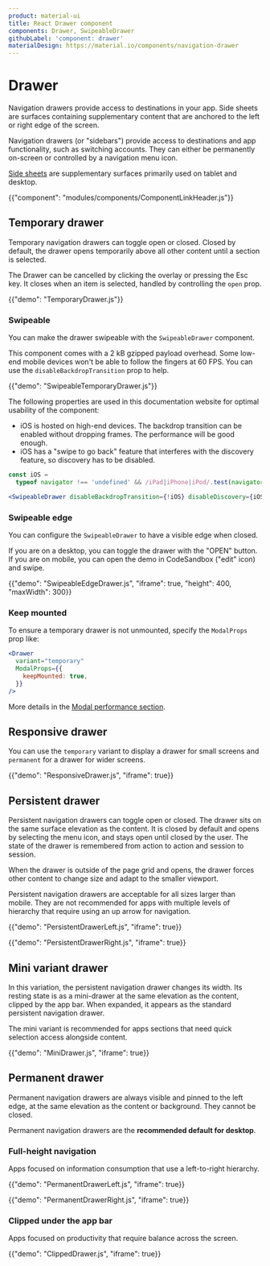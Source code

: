 ```yaml
---
product: material-ui
title: React Drawer component
components: Drawer, SwipeableDrawer
githubLabel: 'component: drawer'
materialDesign: https://material.io/components/navigation-drawer
---
```


# Drawer

<p class="description">Navigation drawers provide access to destinations in your app. Side sheets are surfaces containing supplementary content that are anchored to the left or right edge of the screen.</p>

Navigation drawers (or "sidebars") provide access to destinations and app functionality, such as switching accounts. They can either be permanently on-screen or controlled by a navigation menu icon.

[Side sheets](https://material.io/components/sheets-side) are supplementary surfaces primarily used on tablet and desktop.

{{"component": "modules/components/ComponentLinkHeader.js"}}

## Temporary drawer

Temporary navigation drawers can toggle open or closed. Closed by default, the drawer opens temporarily above all other content until a section is selected.

The Drawer can be cancelled by clicking the overlay or pressing the Esc key.
It closes when an item is selected, handled by controlling the `open` prop.

{{"demo": "TemporaryDrawer.js"}}

### Swipeable

You can make the drawer swipeable with the `SwipeableDrawer` component.

This component comes with a 2 kB gzipped payload overhead.
Some low-end mobile devices won't be able to follow the fingers at 60 FPS.
You can use the `disableBackdropTransition` prop to help.

{{"demo": "SwipeableTemporaryDrawer.js"}}

The following properties are used in this documentation website for optimal usability of the component:

- iOS is hosted on high-end devices.
  The backdrop transition can be enabled without dropping frames.
  The performance will be good enough.
- iOS has a "swipe to go back" feature that interferes
  with the discovery feature, so discovery has to be disabled.

```jsx
const iOS =
  typeof navigator !== 'undefined' && /iPad|iPhone|iPod/.test(navigator.userAgent);

<SwipeableDrawer disableBackdropTransition={!iOS} disableDiscovery={iOS} />;
```

### Swipeable edge

You can configure the `SwipeableDrawer` to have a visible edge when closed.

If you are on a desktop, you can toggle the drawer with the "OPEN" button.
If you are on mobile, you can open the demo in CodeSandbox ("edit" icon) and swipe.

{{"demo": "SwipeableEdgeDrawer.js", "iframe": true, "height": 400, "maxWidth": 300}}

### Keep mounted

To ensure a temporary drawer is not unmounted, specify the `ModalProps` prop like:

```jsx
<Drawer
  variant="temporary"
  ModalProps={{
    keepMounted: true,
  }}
/>
```

More details in the [Modal performance section](/material-ui/react-modal/#performance).

## Responsive drawer

You can use the `temporary` variant to display a drawer for small screens and `permanent` for a drawer for wider screens.

{{"demo": "ResponsiveDrawer.js", "iframe": true}}

## Persistent drawer

Persistent navigation drawers can toggle open or closed.
The drawer sits on the same surface elevation as the content.
It is closed by default and opens by selecting the menu icon, and stays open until closed by the user.
The state of the drawer is remembered from action to action and session to session.

When the drawer is outside of the page grid and opens, the drawer forces other content to change size and adapt to the smaller viewport.

Persistent navigation drawers are acceptable for all sizes larger than mobile.
They are not recommended for apps with multiple levels of hierarchy that require using an up arrow for navigation.

{{"demo": "PersistentDrawerLeft.js", "iframe": true}}

{{"demo": "PersistentDrawerRight.js", "iframe": true}}

## Mini variant drawer

In this variation, the persistent navigation drawer changes its width.
Its resting state is as a mini-drawer at the same elevation as the content, clipped by the app bar.
When expanded, it appears as the standard persistent navigation drawer.

The mini variant is recommended for apps sections that need quick selection access alongside content.

{{"demo": "MiniDrawer.js", "iframe": true}}

## Permanent drawer

Permanent navigation drawers are always visible and pinned to the left edge, at the same elevation as the content or background. They cannot be closed.

Permanent navigation drawers are the **recommended default for desktop**.

### Full-height navigation

Apps focused on information consumption that use a left-to-right hierarchy.

{{"demo": "PermanentDrawerLeft.js", "iframe": true}}

{{"demo": "PermanentDrawerRight.js", "iframe": true}}

### Clipped under the app bar

Apps focused on productivity that require balance across the screen.

{{"demo": "ClippedDrawer.js", "iframe": true}}
